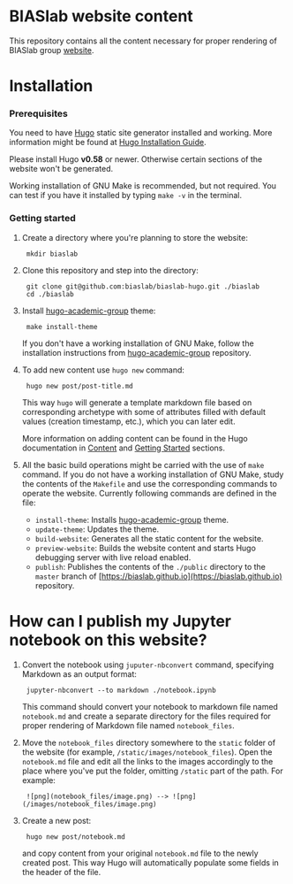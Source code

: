 # BIASlab website content

This repository contains all the content necessary for proper rendering of BIASlab group [website](https://biaslab.github.io).

# Installation

### Prerequisites
You need to have [Hugo](https://gohugo.io) static site generator installed and working. More information might be found at [Hugo Installation Guide](https://gohugo.io/overview/installing/).

Please install Hugo **v0.58** or newer. Otherwise certain sections of the website won't be generated.

Working installation of GNU Make is recommended, but not required. You can test if you have it installed by typing `make -v` in the terminal.

### Getting started
1. Create a directory where you're planning to store the website:

        mkdir biaslab

2. Clone this repository and step into the directory:

        git clone git@github.com:biaslab/biaslab-hugo.git ./biaslab
        cd ./biaslab

3. Install [hugo-academic-group](https://github.com/biaslab/hugo-academic-group/) theme:

        make install-theme

    If you don't have a working installation of GNU Make, follow the installation instructions from [hugo-academic-group](https://github.com/biaslab/hugo-academic-group/) repository.

4. To add new content use `hugo new` command:

        hugo new post/post-title.md

    This way `hugo` will generate a template markdown file based on corresponding archetype with some of attributes filled with default values (creation timestamp, etc.), which you can later edit.

    More information on adding content can be found in the Hugo documentation in [Content](https://gohugo.io/content/organization/) and [Getting Started](https://gohugo.io/overview/quickstart/) sections.

5. All the basic build operations might be carried with the use of `make` command. If you do not have a working installation of GNU Make, study the contents of the `Makefile` and use the corresponding commands to operate the website. Currently following commands are defined in the file:

    * `install-theme`: Installs [hugo-academic-group](https://github.com/biaslab/hugo-academic-group/) theme.
    * `update-theme`: Updates the theme.
    * `build-website`: Generates all the static content for the website.
    * `preview-website`: Builds the website content and starts Hugo debugging server with live reload enabled.
    * `publish`: Publishes the contents of the `./public` directory to the `master` branch of [https://biaslab.github.io](https://biaslab.github.io) repository.

# How can I publish my Jupyter notebook on this website?

1. Convert the notebook using `juputer-nbconvert` command, specifying Markdown as an output format:

        jupyter-nbconvert --to markdown ./notebook.ipynb

    This command should convert your notebook to markdown file named `notebook.md` and create a separate directory for the files required for proper rendering of Markdown file named `notebook_files`.

2. Move the `notebook_files` directory somewhere to the `static` folder of the website (for example, `/static/images/notebook_files`). Open the `notebook.md` file and edit all the links to the images accordingly to the place where you've put the folder, omitting `/static` part of the path. For example:

        ![png](notebook_files/image.png) --> ![png](/images/notebook_files/image.png)

3. Create a new post:

        hugo new post/notebook.md

    and copy content from your original `notebook.md` file to the newly created post. This way Hugo will automatically populate some fields in the header of the file.
